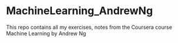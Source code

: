 # MachineLearning_AndrewNg
This repo contains all my exercises, notes from the Coursera course Machine Learning by Andrew Ng
